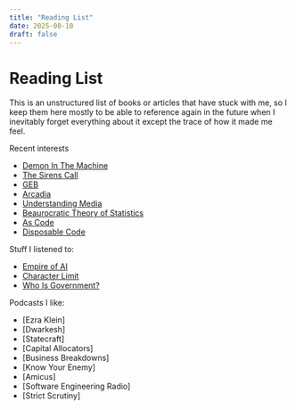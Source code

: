 ```yaml
---
title: "Reading List"
date: 2025-08-10
draft: false
---
```


# Reading List


This is an unstructured list of books or articles that have stuck with me, so I keep them here mostly to be able to reference again in the future when I inevitably forget everything about it except the trace of how it made me feel. 


Recent interests
- [Demon In The Machine](https://www.amazon.com/Demon-Machine-Paul-Davies/dp/024130959X)
- [The Sirens Call](https://www.penguinrandomhouse.com/books/719661/the-sirens-call-by-chris-hayes/)
- [GEB](https://en.wikipedia.org/wiki/G%C3%B6del,_Escher,_Bach)
- [Arcadia](https://en.wikipedia.org/wiki/Arcadia_(play))
- [Understanding Media](https://en.wikipedia.org/wiki/Understanding_Media)
- [Beaurocratic Theory of Statistics](https://arxiv.org/abs/2501.03457)
- [As Code](https://mitchellh.com/writing/as-code)
- [Disposable Code](https://www.honeycomb.io/blog/disposable-code-is-here-to-stay)

Stuff I listened to:
- [Empire of AI](https://en.wikipedia.org/wiki/Empire_of_AI)
- [Character Limit](https://en.wikipedia.org/wiki/Character_Limit:_How_Elon_Musk_Destroyed_Twitter)
- [Who Is Government?](https://www.penguinrandomhouse.com/books/788713/who-is-government-by-edited-by-michael-lewis/)


Podcasts I like:
- [Ezra Klein]
- [Dwarkesh]
- [Statecraft]
- [Capital Allocators]
- [Business Breakdowns]
- [Know Your Enemy]
- [Amicus]
- [Software Engineering Radio]
- [Strict Scrutiny]
